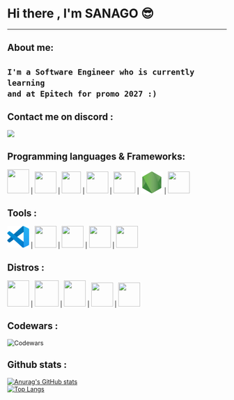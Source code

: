 # Hi there , I'm SANAGO 😎
---
## About me:


`I'm a Software Engineer who is currently learning `<br>`and at Epitech for promo 2027 :)`
---

## Contact me on discord :
<img src="https://discord.c99.nl/widget/theme-3/707863977493004399.png">

## Programming languages & Frameworks:
<p>
<img src="https://media.discordapp.net/attachments/998966700806508684/1042937826880262305/unknown.png" height=55px width=50px> | 
<img src="https://pluspng.com/img-png/logo-javascript-png-javascript-tutorials-400.png" height=50px width=50px> | 
<img src="https://logodownload.org/wp-content/uploads/2016/10/html5-logo-8.png" height=50px width=44px> | 
<img src="https://cdn1.iconfinder.com/data/icons/logotypes/32/badge-css-3-512.png" height=50px width=50px> | 
<img src="https://sass-lang.com/assets/img/styleguide/seal-color-aef0354c.png" height=50px width=50px> | 
<img src="https://raw.githubusercontent.com/github/explore/master/topics/nodejs/nodejs.png" height=50px width=50px> |
<img src="https://s3.amazonaws.com/media-p.slid.es/uploads/40730/images/2781438/react.png" height=50px width=50px>
</p>

## Tools :

<p>
<img src="https://raw.githubusercontent.com/github/explore/master/topics/visual-studio-code/visual-studio-code.png" height=50px width=50px> | 
<img src="https://visualstudio.microsoft.com/wp-content/uploads/2021/10/Product-Icon.svg" height=50px width=50px> | 
<img src="https://cdn4.iconfinder.com/data/icons/social-media-and-logos-11/32/Logo_Github-512.png" height=50px width=50px> | 
<img src="https://www.svgrepo.com/show/331488/mongodb.svg" height=50px width=50px> | 
<img src="https://logosandtypes.com/wp-content/uploads/2020/11/npm.svg" height=50px width=50px>
</p>

## Distros :
<p>
<img src="https://cdn.discordapp.com/attachments/998966700806508684/1042939119719952496/unknown.png" height=60px width=50px> | 
<img src="https://cdn.discordapp.com/attachments/998966700806508684/1042939754720804874/unknown.png" height=60px width=55px> | 
<img src="https://duckduckgo.com/i/3a8cda34.png" height=60px width=50px> | 
<img src="https://media.discordapp.net/attachments/998966700806508684/1042940125035900938/unknown.png" height=55px width=50px> | 
<img src="https://cdn.discordapp.com/attachments/1003624877758103604/1047085023750279168/unknown.png" height=55px width=50px>
</p>

## Codewars :
![Codewars](https://www.codewars.com/users/SANAGOdev/badges/large)

## Github stats :
[![Anurag's GitHub stats](https://github-readme-stats-git-masterrstaa-rickstaa.vercel.app/api?username=SANAGOdev&show_icons=true&include_all_commits=true&count_private=true&theme=tokyonight)](https://github.com/anuraghazra/github-readme-stats)<br>
[![Top Langs](https://github-readme-stats-git-masterrstaa-rickstaa.vercel.app/api/top-langs/?username=SANAGOdev&&theme=tokyonight&layout=compact&langs_count=10)](https://github.com/anuraghazra/github-readme-stats)<br>

